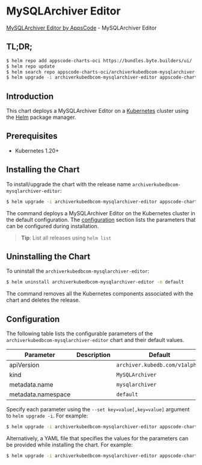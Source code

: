# MySQLArchiver Editor

[MySQLArchiver Editor by AppsCode](https://appscode.com) - MySQLArchiver Editor

## TL;DR;

```bash
$ helm repo add appscode-charts-oci https://bundles.byte.builders/ui/
$ helm repo update
$ helm search repo appscode-charts-oci/archiverkubedbcom-mysqlarchiver-editor --version=v0.9.0
$ helm upgrade -i archiverkubedbcom-mysqlarchiver-editor appscode-charts-oci/archiverkubedbcom-mysqlarchiver-editor -n default --create-namespace --version=v0.9.0
```

## Introduction

This chart deploys a MySQLArchiver Editor on a [Kubernetes](http://kubernetes.io) cluster using the [Helm](https://helm.sh) package manager.

## Prerequisites

- Kubernetes 1.20+

## Installing the Chart

To install/upgrade the chart with the release name `archiverkubedbcom-mysqlarchiver-editor`:

```bash
$ helm upgrade -i archiverkubedbcom-mysqlarchiver-editor appscode-charts-oci/archiverkubedbcom-mysqlarchiver-editor -n default --create-namespace --version=v0.9.0
```

The command deploys a MySQLArchiver Editor on the Kubernetes cluster in the default configuration. The [configuration](#configuration) section lists the parameters that can be configured during installation.

> **Tip**: List all releases using `helm list`

## Uninstalling the Chart

To uninstall the `archiverkubedbcom-mysqlarchiver-editor`:

```bash
$ helm uninstall archiverkubedbcom-mysqlarchiver-editor -n default
```

The command removes all the Kubernetes components associated with the chart and deletes the release.

## Configuration

The following table lists the configurable parameters of the `archiverkubedbcom-mysqlarchiver-editor` chart and their default values.

|     Parameter      | Description |                  Default                  |
|--------------------|-------------|-------------------------------------------|
| apiVersion         |             | <code>archiver.kubedb.com/v1alpha1</code> |
| kind               |             | <code>MySQLArchiver</code>                |
| metadata.name      |             | <code>mysqlarchiver</code>                |
| metadata.namespace |             | <code>default</code>                      |


Specify each parameter using the `--set key=value[,key=value]` argument to `helm upgrade -i`. For example:

```bash
$ helm upgrade -i archiverkubedbcom-mysqlarchiver-editor appscode-charts-oci/archiverkubedbcom-mysqlarchiver-editor -n default --create-namespace --version=v0.9.0 --set apiVersion=archiver.kubedb.com/v1alpha1
```

Alternatively, a YAML file that specifies the values for the parameters can be provided while
installing the chart. For example:

```bash
$ helm upgrade -i archiverkubedbcom-mysqlarchiver-editor appscode-charts-oci/archiverkubedbcom-mysqlarchiver-editor -n default --create-namespace --version=v0.9.0 --values values.yaml
```

